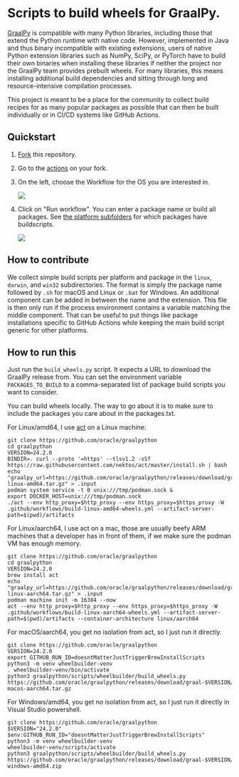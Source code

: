 # Scripts to build wheels for GraalPy.

[GraalPy](https://github.com/oracle/graalpython) is compatible with many Python libraries, including those that extend the Python runtime with native code.
However, implemented in Java and thus binary incompatible with existing extensions, users of native Python extension libraries such as NumPy, SciPy, or PyTorch have to build their own binaries when installing these libraries if neither the project nor the GraalPy team provides prebuilt wheels.
For many libraries, this means installing additional build dependencies and sitting through long and resource-intensive compilation processes.

This project is meant to be a place for the community to collect build recipes for as many popular packages as possible that can then be built individually or in CI/CD systems like GitHub Actions.

## Quickstart

1. [Fork](../../../../fork) this repository.
2. Go to the [actions](../../../../actions) on your fork.
3. On the left, choose the Workflow for the OS you are interested in.

   ![](guide01.png)

4. Click on "Run workflow".
   You can enter a package name or build all packages.
   See [the platform subfolders](../../../../blob/master/scripts/wheelbuilder/) for which packages have buildscripts.

   ![](guide02.png)

## How to contribute

We collect simple build scripts per platform and package in the `linux`, `darwin`, and `win32` subdirectories.
The format is simply the package name followed by `.sh` for macOS and Linux or `.bat` for Windows.
An additional component can be added in between the name and the extension.
This file is then only run if the process environment contains a variable matching the middle component.
That can be useful to put things like package installations specific to GitHub Actions while keeping the main build script generic for other platforms.

## How to run this

Just run the `build_wheels.py` script.
It expects a URL to download the GraalPy release from.
You can set the environment variable `PACKAGES_TO_BUILD` to a comma-separated list of package build scripts you want to consider.

You can build wheels locally.
The way to go about it is to make sure to include the packages you care about in the packages.txt.

For Linux/amd64, I use [act](https://github.com/nektos/act/releases) on a Linux machine:
```shell
git clone https://github.com/oracle/graalpython
cd graalpython
VERSION=24.2.0
BINDIR=. curl --proto '=https' --tlsv1.2 -sSf https://raw.githubusercontent.com/nektos/act/master/install.sh | bash
echo "graalpy_url=https://github.com/oracle/graalpython/releases/download/graal-$VERSION/graalpy-$VERSION-linux-amd64.tar.gz" > .input
podman system service -t 0 unix:///tmp/podman.sock &
export DOCKER_HOST=unix:///tmp/podman.sock
./act --env http_proxy=$http_proxy --env https_proxy=$https_proxy -W .github/workflows/build-linux-amd64-wheels.yml --artifact-server-path=$(pwd)/artifacts
```

For Linux/aarch64, I use act on a mac, those are usually beefy ARM machines that a developer has in front of them, if we make sure the podman VM has enough memory.
```shell
git clone https://github.com/oracle/graalpython
cd graalpython
VERSION=24.2.0
brew install act
echo "graalpy_url=https://github.com/oracle/graalpython/releases/download/graal-$VERSION/graalpy-$VERSION-linux-aarch64.tar.gz" > .input
podman machine init -m 16384 --now
act --env http_proxy=$http_proxy --env https_proxy=$https_proxy -W .github/workflows/build-linux-aarch64-wheels.yml --artifact-server-path=$(pwd)/artifacts --container-architecture linux/aarch64
```

For macOS/aarch64, you get no isolation from act, so I just run it directly.
```shell
git clone https://github.com/oracle/graalpython
VERSION=24.2.0
export GITHUB_RUN_ID=doesntMatterJustTriggerBrewInstallScripts
python3 -m venv wheelbuilder-venv
. wheelbuilder-venv/bin/activate
python3 graalpython/scripts/wheelbuilder/build_wheels.py https://github.com/oracle/graalpython/releases/download/graal-$VERSION/graalpy-$VERSION-macos-aarch64.tar.gz
```

For Windows/amd64, you get no isolation from act, so I just run it directly in Visual Studio powershell.
```shell
git clone https://github.com/oracle/graalpython
$VERSION="24.2.0"
$env:GITHUB_RUN_ID="doesntMatterJustTriggerBrewInstallScripts"
python3 -m venv wheelbuilder-venv
wheelbuilder-venv/scripts/activate
python3 graalpython/scripts/wheelbuilder/build_wheels.py https://github.com/oracle/graalpython/releases/download/graal-$VERSION/graalpy-$VERSION-windows-amd64.zip
```
